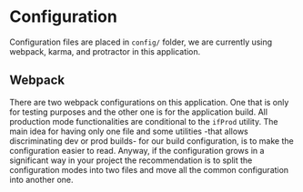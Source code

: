 # Configuration

Configuration files are placed in `config/` folder, we are currently using webpack, karma, and protractor in this application.

## Webpack

There are two webpack configurations on this application. One that is only for testing purposes and the other one is for the application build.
All production mode functionalities are conditional to the `ifProd` utility. The main idea for having only one file and some utilities -that allows discriminating dev or prod builds- for our build configuration, is to make the configuration easier to read.
Anyway, if the configuration grows in a significant way in your project the recommendation is to split the configuration modes into two files and move all the common configuration into another one.

